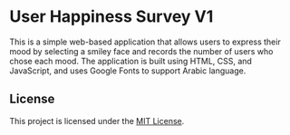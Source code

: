 # User Happiness Survey V1

This is a simple web-based application that allows users to express their mood by selecting a smiley face and records the number of users who chose each mood. The application is built using HTML, CSS, and JavaScript, and uses Google Fonts to support Arabic language.


## License

This project is licensed under the [MIT License](LICENSE).
